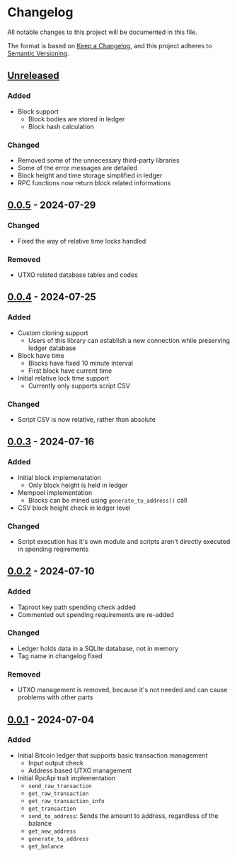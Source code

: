 # Changelog

All notable changes to this project will be documented in this file.

The format is based on [Keep a Changelog](https://keepachangelog.com/en/1.1.0/),
and this project adheres to [Semantic Versioning](https://semver.org/spec/v2.0.0.html).

## [Unreleased]

### Added

- Block support
  - Block bodies are stored in ledger
  - Block hash calculation

### Changed

- Removed some of the unnecessary third-party libraries
- Some of the error messages are detailed
- Block height and time storage simplified in ledger
- RPC functions now return block related informations

## [0.0.5] - 2024-07-29

### Changed

- Fixed the way of relative time locks handled

### Removed

- UTXO related database tables and codes

## [0.0.4] - 2024-07-25

### Added

- Custom cloning support
  - Users of this library can establish a new connection while preserving ledger database
- Block have time
  - Blocks have fixed 10 minute interval
  - First block have current time
- Initial relative lock time support
  - Currently only supports script CSV

### Changed

- Script CSV is now relative, rather than absolute

## [0.0.3] - 2024-07-16

### Added

- Initial block implemenatation
  - Only block height is held in ledger
- Mempool implementation
  - Blocks can be mined using `generate_to_address()` call
- CSV block height check in ledger level

### Changed

- Script execution has it's own module and scripts aren't directly executed in spending reqirements

## [0.0.2] - 2024-07-10

### Added

- Taproot key path spending check added
- Commented out spending requirements are re-added

### Changed

- Ledger holds data in a SQLite database, not in memory
- Tag name in changelog fixed

### Removed

- UTXO management is removed, because it's not needed and can cause problems with other parts

## [0.0.1] - 2024-07-04

### Added

- Initial Bitcoin ledger that supports basic transaction management
  - Input output check
  - Address based UTXO management
- Initial RpcApi trait implementation
  - `send_raw_transaction`
  - `get_raw_transaction`
  - `get_raw_transaction_info`
  - `get_transaction`
  - `send_to_address`: Sends the amount to address, regardless of the balance
  - `get_new_address`
  - `generate_to_address`
  - `get_balance`

[Unreleased]: https://github.com/chainwayxyz/bitcoin-mock-rpc/compare/v0.0.5...HEAD
[0.0.5]: https://github.com/chainwayxyz/bitcoin-mock-rpc/compare/v0.0.4...v0.0.5
[0.0.4]: https://github.com/chainwayxyz/bitcoin-mock-rpc/compare/v0.0.3...v0.0.4
[0.0.3]: https://github.com/chainwayxyz/bitcoin-mock-rpc/compare/v0.0.2...v0.0.3
[0.0.2]: https://github.com/chainwayxyz/bitcoin-mock-rpc/compare/0.0.1...v0.0.2
[0.0.1]: https://github.com/chainwayxyz/bitcoin-mock-rpc/releases/tag/0.0.1
